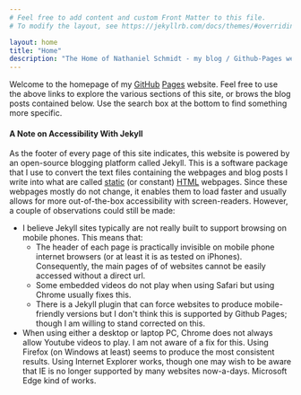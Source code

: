 ```yaml
---
# Feel free to add content and custom Front Matter to this file.
# To modify the layout, see https://jekyllrb.com/docs/themes/#overriding-theme-defaults

layout: home
title: "Home"
description: "The Home of Nathaniel Schmidt - my blog / Github-Pages website"
---
```


Welcome to the homepage of my [GitHub](http://github.com) [Pages](http://github.io) website.  Feel free to use the above links to explore the various sections of this site, or brows the blog posts contained below.  Use the search box at the bottom to find something more specific.

#### A Note on Accessibility With Jekyll
As the footer of every page of this site indicates, this website is powered by an open-source blogging platform called Jekyll.  This is a software package that I use to convert the text files containing the webpages and blog posts I write into what are called [static](https://en.wikipedia.org/wiki/Static_web_page) (or constant) [HTML](https://www.w3schools.com/html/html_intro.asp) webpages.  Since these webpages mostly do not change, it enables them to load faster and usually allows for more out-of-the-box accessibility with screen-readers.  However, a couple of observations could still be made:

* I believe Jekyll sites typically are not really built to support browsing on mobile phones.  This means that:
  * The header of each page is practically invisible on mobile phone internet browsers (or at least it is as tested on iPhones).  Consequently, the main pages of of websites cannot be easily accessed without a direct url.
  * Some embedded videos do not play when using Safari but using Chrome usually fixes this.
  * There is a Jekyll plugin that can force websites to produce mobile-friendly versions but I don't think this is supported by Github Pages; though I am willing to stand corrected on this.
* When using either a desktop or laptop PC, Chrome does not always allow Youtube videos to play.  I am not aware of a fix for this.  Using Firefox (on Windows at least) seems to produce the most consistent results.  Using Internet Explorer works, though one may wish to be aware that IE is no longer supported by many websites now-a-days.  Microsoft Edge kind of works.